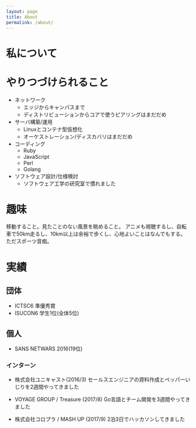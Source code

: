 ```yaml
---
layout: page
title: About
permalink: /about/
---
```


私について
==========

# やりつづけられること

* ネットワーク
	* エッジからキャンパスまで
	* ディストリビューションからコアで使うピアリングはまだだめ
* サーバ構築/運用
	* Linuxとコンテナ型仮想化
	* オーケストレーション/ディスカバリはまだだめ
* コーディング
	* Ruby
	* JavaScript
	* Perl
    * Golang
* ソフトウェア設計/仕様検討
	* ソフトウェア工学の研究室で慣れました

# 趣味

移動すること。見たことのない風景を眺めること。
アニメも視聴するし、自転車で50km走るし、10km以上は余裕で歩くし、心地よいことはなんでもする。
ただスポーツ音痴。

# 実績

## 団体

* ICTSC6
	準優秀賞
* ISUCON6
	学生1位(全体5位)

## 個人

* SANS NETWARS 2016(19位)

### インターン

* 株式会社ユニキャスト(2016/3)
	セールスエンジニアの資料作成とペッパーいじりを2週間やってきました

* VOYAGE GROUP / Treasure (2017/8)
    Go言語とチーム開発を3週間やってきました

* 株式会社コロプラ / MASH UP (2017/9)
    2泊3日でハッカソンしてきました

